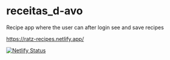 # receitas_d-avo
 Recipe app where the user can after login see and save recipes

https://ratz-recipes.netlify.app/

[![Netlify Status](https://api.netlify.com/api/v1/badges/4826e593-a768-4def-9dfa-6a0cd11a76c7/deploy-status)](https://app.netlify.com/sites/ratz-recipes/deploys)

